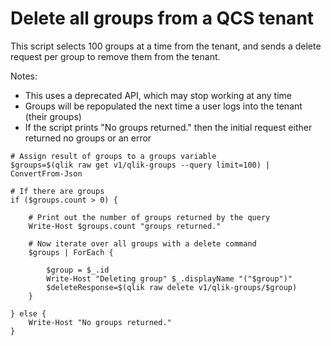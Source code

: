 # Delete all groups from a QCS tenant

This script selects 100 groups at a time from the tenant, and sends a delete request per group to remove them from the tenant. 

Notes:
* This uses a deprecated API, which may stop working at any time
* Groups will be repopulated the next time a user logs into the tenant (their groups)
* If the script prints "No groups returned." then the initial request either returned no groups or an error

```
# Assign result of groups to a groups variable
$groups=$(qlik raw get v1/qlik-groups --query limit=100) | ConvertFrom-Json

# If there are groups
if ($groups.count > 0) {
    
    # Print out the number of groups returned by the query
    Write-Host $groups.count "groups returned."
    
    # Now iterate over all groups with a delete command
    $groups | ForEach {

        $group = $_.id
        Write-Host "Deleting group" $_.displayName "("$group")"
        $deleteResponse=$(qlik raw delete v1/qlik-groups/$group)
    }
    
} else {
    Write-Host "No groups returned."
}
```
